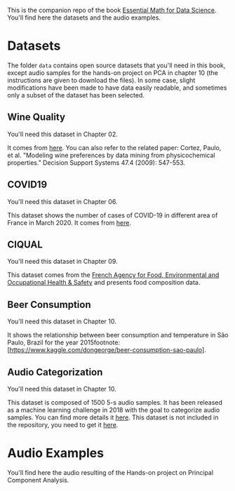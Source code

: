 This is the companion repo of the book <a href="https://www.essentialmathfordatascience.com/">Essential Math for Data Science</a>. You'll find here the datasets and the audio examples.

# Datasets

The folder `data` contains open source datasets that you'll need in this book, except audio samples for the hands-on project on PCA in chapter 10 (the instructions are given to download the files). In some case, slight modifications have been made to have data easily readable, and sometimes only a subset of the dataset has been selected.

## Wine Quality

You'll need this dataset in Chapter 02.

It comes from [here](https://archive.ics.uci.edu/ml/datasets/wine+quality). You can also refer to the related paper: Cortez, Paulo, et al. "Modeling wine preferences by data mining from physicochemical properties." Decision Support Systems 47.4 (2009): 547-553.

## COVID19

You'll need this dataset in Chapter 06.

This dataset shows the number of cases of COVID-19 in different area of France in March 2020. It comes from [here](https://www.data.gouv.fr/en/datasets/cas-confirmes-dinfection-au-covid-19-par-region/).

## CIQUAL

You'll need this dataset in Chapter 09.

This dataset comes from the [French Agency for Food, Environmental and Occupational Health & Safety](https://ciqual.anses.fr) and presents food composition data.

## Beer Consumption

You'll need this dataset in Chapter 10.

It shows the relationship between beer consumption and temperature in São Paulo, Brazil for the year 2015footnote:[https://www.kaggle.com/dongeorge/beer-consumption-sao-paulo].

## Audio Categorization

You'll need this dataset in Chapter 10.

This dataset is composed of 1500 5-s audio samples. It has been released as a machine learning challenge in 2018 with the goal to categorize audio samples. You can find more details it [here](https://cvssp.org/projects/making_sense_of_sounds/site/challenge/). This dataset is not included in the repository, you need to get it [here](https://ndownloader.figshare.com/files/12610922).


# Audio Examples

You'll find here the audio resulting of the Hands-on project on Principal Component Analysis.
